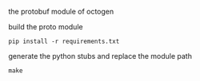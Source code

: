 <!--
SPDX-FileCopyrightText: 2023 imotai <jackwang@octogen.dev>
SPDX-FileContributor: imotai

SPDX-License-Identifier: Elastic-2.0
-->

the protobuf module of octogen

build the proto module
```
pip install -r requirements.txt
```
generate the python stubs and  replace the module path
```
make
```
